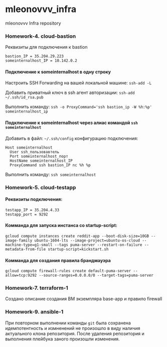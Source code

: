 # mleonovvv_infra
mleonovvv Infra repository

### Homework-4. cloud-bastion

Реквизиты для подключения к bastion
```
bastion_IP = 35.204.29.223
someinternalhost_IP = 10.142.0.2
```
#### Подключение к someinternalhost в одну строку
Настроить SSH Forwarding на вашей локальной машине:
`ssh-add -L`

Добавить приватный ключ в ssh агент авторизации:
`ssh-add ~/.ssh/id_rsa.pub`

Выполнить команду:
`ssh -o ProxyCommand='ssh bastion_ip -W %h:%p' someinternalhost_ip`

#### Подключение к someinternalhost через алиас командой `ssh someinternalhost`
Добавить в файл:
`~/.ssh/config`
конфигурацию подключения:
```
Host someinternalhost
  User ssh_пользовавтель
  Port someinternalhost_порт
  HostName someinternalhost_IP
  ProxyCommand ssh bastion_IP nc %h %p
```
Выполнить команду: `ssh someinternalhost`

### Homework-5. cloud-testapp

#### Реквизиты подключения:
```
testapp_IP = 35.204.4.33
testapp_port = 9292 
```

#### Комманда для запуска инстанса со startup-script:
`gcloud compute instances create reddit-app --boot-disk-size=10GB --image-family ubuntu-1604-lts --image-project=ubuntu-os-cloud --machine-type=g1-small --tags puma-server --restart-on-failure --metadata-from-file startup-script=kickstart.sh`

#### Комманда для создания правила брандмауэра
`gcloud compute firewall-rules create default-puma-server --allow=tcp:9292 --source-ranges=0.0.0.0/0 --target-tags=puma-server`

### Homework-7. terraform-1

Создано описание создания ВМ экземпляра base-app и правило firewall

### Homework-9. ansible-1

При повторном выполнении команды `git` была сохранена идемпотентность и измненений не произошло в виду наличия актуального клона репозитория. После удаления репозитория и выполнения плейбука заного произошли изменения.
